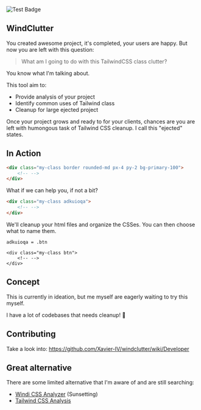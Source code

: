![Test Badge](https://github.com/Xavier-iV/windclutter/actions/workflows/main.yml/badge.svg)

## WindClutter

You created awesome project, it's completed, your users are happy. But now you are left with this question:

> What am I going to do with this TailwindCSS class clutter?

You know what I'm talking about.

This tool aim to:

- Provide analysis of your project
- Identify common uses of Tailwind class
- Cleanup for large ejected project

Once your project grows and ready to for your clients, chances are you are left with
humongous task of Tailwind CSS cleanup. I call this "ejected" states.

## In Action

```html
<div class="my-class border rounded-md px-4 py-2 bg-primary-100">
    <!-- -->
</div>
```

What if we can help you, if not a bit?

```html
<div class="my-class adkuioqa">
    <!-- -->
</div>
```

We'll cleanup your html files and organize the CSSes. You can then choose what to name them.

`adkuioqa = .btn`
```
<div class="my-class btn">
    <!-- -->
</div>
```

## Concept

This is currently in ideation, but me myself are eagerly waiting to try this myself.

I have a lot of codebases that needs cleanup! 🤯

## Contributing

Take a look into:
https://github.com/Xavier-IV/windclutter/wiki/Developer


## Great alternative

There are some limited alternative that I'm aware of and are still searching:

- [Windi CSS Analyzer](https://windicss.org/features/analyzer.html) (Sunsetting)
- [Tailwind CSS Analysis](https://github.com/apvarun/tailwindcss-analysis)